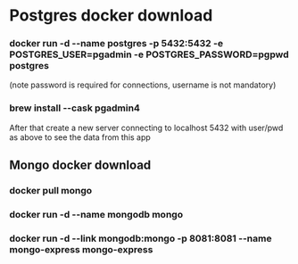 
# Postgres docker download
### docker run -d --name postgres -p 5432:5432 -e POSTGRES_USER=pgadmin -e POSTGRES_PASSWORD=pgpwd postgres
(note password is required for connections, username is not mandatory)
### brew install --cask pgadmin4
After that create a new server connecting to localhost 5432 with user/pwd as above to see the data from this app

## Mongo docker download
### docker pull mongo
### docker run -d --name mongodb mongo
### docker run -d --link mongodb:mongo -p 8081:8081 --name mongo-express mongo-express
